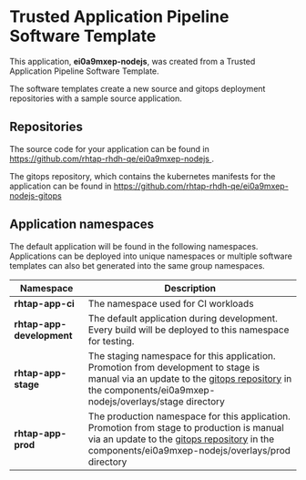 # Trusted Application Pipeline Software Template

This application, **ei0a9mxep-nodejs**, was created from a Trusted Application Pipeline Software Template.

The software templates create a new source and gitops deployment repositories with a sample source application. 

## Repositories

The source code for your application can be found in [https://github.com/rhtap-rhdh-qe/ei0a9mxep-nodejs ](https://github.com/rhtap-rhdh-qe/ei0a9mxep-nodejs ).
 
The gitops repository, which contains the kubernetes manifests for the application can be found in 
[https://github.com/rhtap-rhdh-qe/ei0a9mxep-nodejs-gitops ](https://github.com/rhtap-rhdh-qe/ei0a9mxep-nodejs-gitops ) 

## Application namespaces 

The default application will be found in the following namespaces. Applications can be deployed into unique namespaces or multiple software templates can also bet generated into the same group namespaces.  

|  Namespace   |  Description   |  
| -------- | -------- |
| **rhtap-app-ci** | The namespace used for CI workloads |
| **rhtap-app-development** | The default application during development. Every build will be deployed to this namespace for testing. |
| **rhtap-app-stage** | The staging namespace for this application. Promotion from development to stage is manual via an update to the [gitops repository](https://github.com/rhtap-rhdh-qe/ei0a9mxep-nodejs-gitops ) in the components/ei0a9mxep-nodejs/overlays/stage directory |
| **rhtap-app-prod** | The production namespace for this application. Promotion from stage to production is manual via an update to the [gitops repository](https://github.com/rhtap-rhdh-qe/ei0a9mxep-nodejs-gitops ) in the components/ei0a9mxep-nodejs/overlays/prod directory |